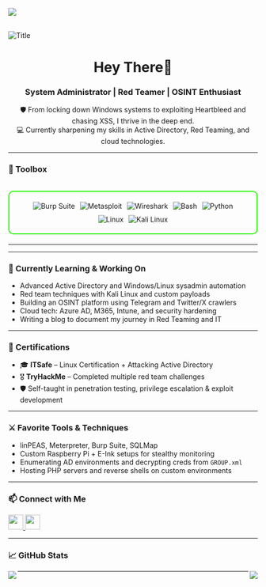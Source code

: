 <p>
<img align="center" src=https://media1.giphy.com/media/v1.Y2lkPTc5MGI3NjExYTE0YmNiMXFxam1mcGJ4dHIzZzYyZHRmcDUybm1mcnFxbjdlcGx4NyZlcD12MV9pbnRlcm5hbF9naWZfYnlfaWQmY3Q9Zw/kglwHpy9SexXV8X48W/giphy.gif  height="auto">
</p>
<br>
<img src="https://readme-typing-svg.herokuapp.com?font=Architects+Daughter&color=%2338C2FF&size=50&center=true&vCenter=true&height=60&width=600&lines=Hi!+I'm+Tom;Welcome+to+my+profile!" alt="Title"></img>
<h1 align="center">Hey There👋 </h1>
<h3 align="center">System Administrator | Red Teamer | OSINT Enthusiast</h3>

<p align="center">
  🛡️ From locking down Windows systems to exploiting Heartbleed and chasing XSS, I thrive in the deep end.<br>
  💻 Currently sharpening my skills in Active Directory, Red Teaming, and cloud technologies.
</p>

---

### 🧰 Toolbox

<br>

<div style="border: 2px solid #22F700; border-radius: 10px; padding: 20px; margin-bottom: 20px;">
  <div align="left" style="display: flex; flex-wrap: wrap; justify-content: center; gap: 10px;">
      <img src="https://img.shields.io/badge/Burp_Suite-FF6633?style=for-the-badge&logo=burp-suite&color=000000" alt="Burp Suite" />
      <img src="https://img.shields.io/badge/Metasploit-008C8C?style=for-the-badge&logo=metasploit&color=000000" alt="Metasploit" />
      <img src="https://img.shields.io/badge/Wireshark-009639?style=for-the-badge&logo=wireshark&color=000000" alt="Wireshark" />
      <img src="https://img.shields.io/badge/Bash-4EAA25?style=for-the-badge&logo=gnu-bash&color=000000" alt="Bash" />
      <img src="https://img.shields.io/badge/Python-3776AB?style=for-the-badge&logo=python&color=000000" alt="Python" />
      <img src="https://img.shields.io/badge/Linux-FCC624?style=for-the-badge&logo=linux&color=000000" alt="Linux" />
      <img src="https://img.shields.io/badge/Kali_Linux-557C94?style=for-the-badge&logo=kali-linux&color=000000" alt="Kali Linux" />
  </div>
</div>

---

---

### 🧠 Currently Learning & Working On

- Advanced Active Directory and Windows/Linux sysadmin automation  
- Red team techniques with Kali Linux and custom payloads  
- Building an OSINT platform using Telegram and Twitter/X crawlers  
- Cloud tech: Azure AD, M365, Intune, and security hardening  
- Writing a blog to document my journey in Red Teaming and IT

---

### 📜 Certifications

- 🎓 **ITSafe** – Linux Certification + Attacking Active Directory  
- 🎖️ **TryHackMe** – Completed multiple red team challenges  
- 🛡️ Self-taught in penetration testing, privilege escalation & exploit development

---

### ⚔️ Favorite Tools & Techniques

- linPEAS, Meterpreter, Burp Suite, SQLMap  
- Custom Raspberry Pi + E-Ink setups for stealthy monitoring  
- Enumerating AD environments and decrypting creds from `GROUP.xml`  
- Hosting PHP servers and reverse shells on custom environments  

---

### 📫 Connect with Me

<p align="left">
  <a href="https://www.linkedin.com/in/YOUR-LINK" target="_blank">
    <img src="https://cdn-icons-png.flaticon.com/512/174/174857.png" width="30" />
  </a>
  <a href="mailto:your.email@example.com">
    <img src="https://cdn-icons-png.flaticon.com/512/732/732200.png" width="30" />
  </a>
</p>

---

### 📈 GitHub Stats

<p>
  <img align="left" src="https://github-readme-stats.vercel.app/api?username=YOUR_USERNAME&show_icons=true&theme=radical" />
</p>

<p>
  <img align="right" src="https://github-readme-stats.vercel.app/api/top-langs/?username=YOUR_USERNAME&layout=compact&theme=radical" />
</p>

---


